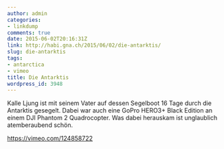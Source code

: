 ```yaml
---
author: admin
categories:
- linkdump
comments: true
date: 2015-06-02T20:16:31Z
link: http://habi.gna.ch/2015/06/02/die-antarktis/
slug: die-antarktis
tags:
- antarctica
- vimeo
title: Die Antarktis
wordpress_id: 3948
---
```


Kalle Ljung ist mit seinem Vater auf dessen Segelboot 16 Tage durch die Antarktis gesegelt. Dabei war auch eine GoPro HERO3+ Black Edition an einem DJI Phantom 2 Quadrocopter. Was dabei herauskam ist unglaublich atemberaubend schön.

https://vimeo.com/124858722
